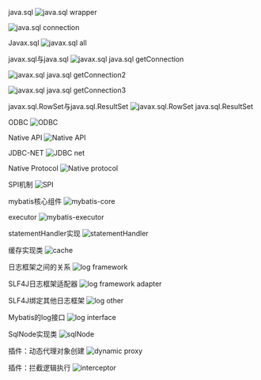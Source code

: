 java.sql
![java.sql wrapper](images/java-sql-wrapper.png)

![java.sql connection](images/java-sql-connect.png)

Javax.sql
![javax.sql all](images/javax-sql-all.png)

javax.sql与java.sql
![javax.sql java.sql getConnection](images/javax-sql_java.sql_getConnection.png)

![javax.sql java.sql getConnection2](images/javax-sql_java.sql_getConnection2.png)

![javax.sql java.sql getConnection3](images/javax-sql_java.sql_getConnection3.png)

javax.sql.RowSet与java.sql.ResultSet
![javax.sql.RowSet java.sql.ResultSet](images/javax-sql-RowSet_java_sql_Resultset.png)

ODBC
![ODBC](images/ODBC.png)

Native API
![Native API](images/Native-api.png)

JDBC-NET
![JDBC net](images/JDBC-net.png)

Native Protocol
![Native protocol](images/Native-protocol.png)

SPI机制
![SPI](images/spi.png)

mybatis核心组件
![mybatis-core](images/mybatis.png)

executor
![mybatis-executor](images/mybatis-executor.png)

statementHandler实现
![statementHandler](images/mybatis-statementhandler.png)

缓存实现类
![cache](images/mybatis-cache.png)

日志框架之间的关系
![log framework](images/mybatis-log-framework.png)

SLF4J日志框架适配器
![log framework adapter](images/mybatis-log-framework-adapter.png)

SLF4J绑定其他日志框架
![log other](images/mybatis-log-other.png)

Mybatis的log接口
![log interface](images/mybatis-log-interface.png)

SqlNode实现类
![sqlNode](images/mybatis-sqlnode.png)

插件：动态代理对象创建
![dynamic proxy](images/mybatis-dynamic-proxy.png)

插件：拦截逻辑执行
![interceptor](images/mybatis-interceptor.png)
